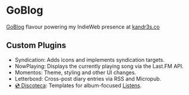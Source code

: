 
# GoBlog

[GoBlog](https://github.com/jlelse/GoBlog) flavour powering my IndieWeb presence at [kandr3s.co](https://kandr3s.co)

## Custom Plugins

- Syndication: Adds icons and implements syndication targets.
- NowPlaying: Displays the currently playing song via the Last.FM API.
- Momentos: Theme, styling and other UI changes.
- Letterboxd: Cross-post diary entries via RSS and Micropub.
- [💿 Discoteca](https://kandr3s.co/discoteca): Templates for album-focused [Listens](https://indieweb.org/listen).

